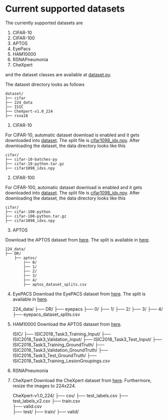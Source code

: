 # Current supported datasets
The currently supported datasets are

1. CIFAR-10
2. CIFAR-100
3. APTOS
4. EyePacs
5. HAM10000
6. RSNAPneumonia
7. CheXpert

and the dataset classes are available at [dataset.py](dataset.py).

The dataset directory looks as follows

    dataset/
    ├── cifar
    ├── 224_data
    ├── ISIC
    ├── CheXpert-v1.0_224
    ├── rsna18
    


1. CIFAR-10

For CIFAR-10, automatic dataset download is enabled and it gets downloaded into [dataset](./dataset). The split file is [cifar1098_idx.npy](./dataset/cifar/cifar1098_idxs.npy). After downloading the dataset, the data directory looks like this


    cifar/
    ├── cifar-10-batches-py
    ├── cifar-10-python.tar.gz
    ├── cifar1098_idxs.npy


2. CIFAR-100

For CIFAR-100, automatic dataset download is enabled and it gets downloaded into [dataset](./dataset). The split file is [cifar1098_idx.npy](./dataset/cifar/cifar1098_idxs.npy). After downloading the dataset, the data directory looks like this


    cifar/
    ├── cifar-100-python
    ├── cifar-100-python.tar.gz
    ├── cifar1098_idxs.npy

3. APTOS

Download the APTOS dataset from [here](https://www.kaggle.com/competitions/aptos2019-blindness-detection). The split is available in [here](./dataset/224_data/DR/aptos/aptos_dataset_splits.csv).


    224_data/
    ├── DR/
        ├── aptos/
            ├── 0/
            ├── 1/
            ├── 2/
            ├── 3/
            ├── 4/
            ├── aptos_dataset_splits.csv

4. EyePACS
Download the EyePACS dataset from [here](https://www.kaggle.com/competitions/aptos2019-blindness-detection). The split is available in [here](./dataset/224_data/DR/eyepacs/eyepacs_dataset_splits.csv).


    224_data/
    ├── DR/
        ├── eyepacs
            ├── 0/
            ├── 1/
            ├── 2/
            ├── 3/
            ├── 4/
            ├── eyepacs_dataset_splits.csv  


5.  HAM10000
Download the APTOS dataset from [here](https://challenge.isic-archive.com/data/#2018).


    ISIC/
        ├── ISIC2018_Task3_Training_Input/
        ├── ISIC2018_Task3_Validation_Input/
        ├── ISIC2018_Task3_Test_Input/
        ├── ISIC2018_Task3_Training_GroundTruth/
        ├── ISIC2018_Task3_Validation_GroundTruth/
        ├── ISIC2018_Task3_Test_GroundTruth/
        ├── ISIC2018_Task3_Training_LesionGroupings.csv


6. RSNAPneumonia




7. CheXpert
Download the CheXpert dataset from [here](https://stanfordmlgroup.github.io/competitions/chexpert/). Furthermore, resize the images to 224x224.

    CheXpert-v1.0_224/
        ├── csv/
            ├── test_labels.csv
            ├── test_labels_v2.csv
            ├── train.csv            
            ├── valid.csv           
        ├── test/
        ├── train/
        ├── valid/